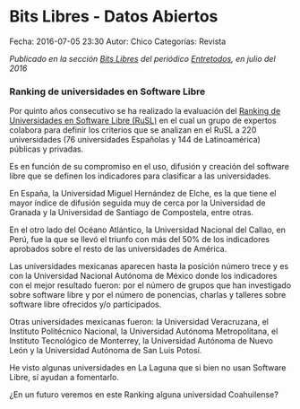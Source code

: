 Bits Libres - Datos Abiertos
==================================

Fecha: 2016-07-05 23:30
Autor: Chico
Categorías: Revista

_Publicado en la sección [Bits Libres](http://www.gulag.org.mx/revista/2016-05-10-Bits-Libres.html) del periódico [Entretodos](http://periodicoentretodos.com/), en julio del 2016_

<!-- break -->

### Ranking de universidades en Software Libre

Por quinto años consecutivo se ha realizado la evaluación del [Ranking de Universidades en Software Libre (RuSL)](http://www.portalprogramas.com/software-libre/ranking-universidades/) en el cual un grupo de expertos colabora para definir los criterios que se analizan en el RuSL a 220 universidades (76 universidades Españolas y 144 de Latinoamérica) públicas y privadas.

Es en función de su compromiso en el uso, difusión y creación del software libre que se definen los indicadores para clasificar a las universidades.

En España, la Universidad Miguel Hernández de Elche, es la que tiene el mayor índice de difusión seguida muy de cerca por la Universidad de Granada y la Universidad de Santiago de Compostela, entre otras.

En el otro lado del Océano Atlántico, la Universidad Nacional del Callao, en Perú, fue la que se llevó el triunfo con más del 50% de los indicadores aprobados sobre el resto de las universidades de América.

Las universidades mexicanas aparecen hasta la posición número trece y es con la Universidad Nacional Autónoma de México donde los indicadores con el mejor resultado fueron: por el número de grupos que han investigado sobre software libre y por el número de ponencias, charlas y talleres sobre software libre ofrecidos y/o participados.

Otras universidades mexicanas fueron: la Universidad Veracruzana, el Instituto Politécnico Nacional, la Universidad Autónoma Metropolitana, el Instituto Tecnológico de Monterrey, la Universidad Autónoma de Nuevo León y la Universidad Autónoma de San Luis Potosí.

He visto algunas universidades en La Laguna que si bien no usan Software Libre, sí ayudan a fomentarlo.

¿En un futuro veremos en este Ranking alguna universidad Coahuilense?
